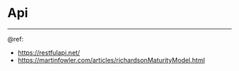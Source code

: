# Api

---
@ref:
- https://restfulapi.net/
- https://martinfowler.com/articles/richardsonMaturityModel.html
